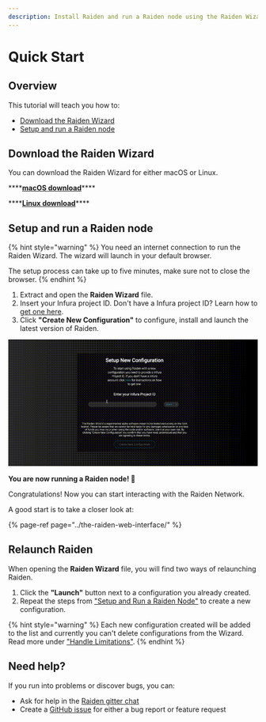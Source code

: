 ```yaml
---
description: Install Raiden and run a Raiden node using the Raiden Wizard
---
```


# Quick Start

## Overview

This tutorial will teach you how to:

* [Download the Raiden Wizard](./#download-the-raiden-wizard)
* [Setup and run a Raiden node](./#setup-and-run-a-raiden-node)

## Download the Raiden Wizard

You can download the Raiden Wizard for either macOS or Linux.

\*\*\*\*[**macOS download**](https://github.com/raiden-network/raiden-installer/releases/download/v0.32.0-testnet/raiden_wizard.macOS.zip)\*\*\*\*

\*\*\*\*[**Linux download**](https://github.com/raiden-network/raiden-installer/releases/download/v0.32.0-testnet/raiden_wizard.linux-gnu.bin.tar.gz)\*\*\*\*

## **Setup and run a Raiden node**

{% hint style="warning" %}
You need an internet connection to run the Raiden Wizard. The wizard will launch in your default browser.

The setup process can take up to five minutes, make sure not to close the browser.
{% endhint %}

1. Extract and open the **Raiden Wizard** file.
2. Insert your Infura project ID. Don't have a Infura project ID? Learn how to [get one here](./#get-an-infura-project-id).
3. Click **"Create New Configuration"** to configure, install and launch the latest version of Raiden.

![The Raiden Wizard setup process](../.gitbook/assets/raiden_wizard_installation_process.gif)

**You are now running a Raiden node! 🎉**

Congratulations! Now you can start interacting with the Raiden Network.

A good start is to take a closer look at:

{% page-ref page="../the-raiden-web-interface/" %}

## Relaunch Raiden

When opening the **Raiden Wizard** file, you will find two ways of relaunching Raiden.

1. Click the **"Launch"** button next to a configuration you already created.
2. Repeat the steps from ["Setup and Run a Raiden Node"](./#setup-and-run-a-raiden-node) to create a new configuration.

{% hint style="warning" %}
Each new configuration created will be added to the list and currently you can't delete configurations from the Wizard. Read more under ["Handle Limitations"](known-issues.md).
{% endhint %}

## Need help?

If you run into problems or discover bugs, you can:

* Ask for help in the [Raiden gitter chat](https://gitter.im/raiden-network/raiden)
* Create a [GitHub issue](https://github.com/raiden-network/raiden/issues/new/choose) for either a bug report or feature request

